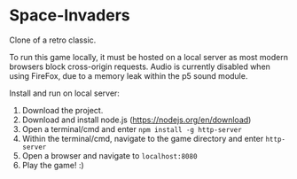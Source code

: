 # Space-Invaders
Clone of a retro classic.

To run this game locally, it must be hosted on a local server as most modern browsers block cross-origin requests.
Audio is currently disabled when using FireFox, due to a memory leak within the p5 sound module.

Install and run on local server:
1) Download the project.
1) Download and install node.js (https://nodejs.org/en/download)
2) Open a terminal/cmd and enter ```npm install -g http-server```
3) Within the terminal/cmd, navigate to the game directory and enter ```http-server```
4) Open a browser and navigate to ```localhost:8080```
5) Play the game! :)